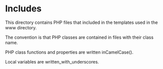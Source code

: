# Includes

This directory contains PHP files that included in the templates used in the www directory.

The convention is that PHP classes are contained in files with their class name.

PHP class functions and properties are written inCamelCase().

Local variables are written_with_underscores.

